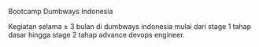 Bootcamp Dumbways Indonesia

  Kegiatan selama ± 3 bulan di dumbways indonesia mulai dari stage 1 tahap dasar hingga stage 2 tahap advance devops engineer.
